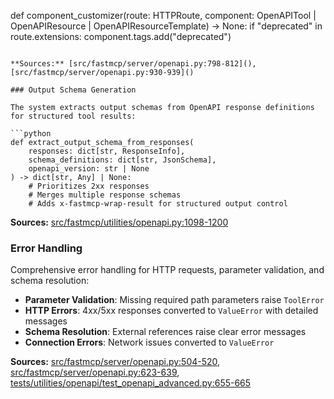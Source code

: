 def component_customizer(route: HTTPRoute, component: OpenAPITool | OpenAPIResource | OpenAPIResourceTemplate) -> None:
    if "deprecated" in route.extensions:
        component.tags.add("deprecated")
```

**Sources:** [src/fastmcp/server/openapi.py:798-812](), [src/fastmcp/server/openapi.py:930-939]()

### Output Schema Generation

The system extracts output schemas from OpenAPI response definitions for structured tool results:

```python
def extract_output_schema_from_responses(
    responses: dict[str, ResponseInfo],
    schema_definitions: dict[str, JsonSchema],
    openapi_version: str | None
) -> dict[str, Any] | None:
    # Prioritizes 2xx responses
    # Merges multiple response schemas
    # Adds x-fastmcp-wrap-result for structured output control
```

**Sources:** [src/fastmcp/utilities/openapi.py:1098-1200]()

### Error Handling

Comprehensive error handling for HTTP requests, parameter validation, and schema resolution:

- **Parameter Validation**: Missing required path parameters raise `ToolError`
- **HTTP Errors**: 4xx/5xx responses converted to `ValueError` with detailed messages  
- **Schema Resolution**: External references raise clear error messages
- **Connection Errors**: Network issues converted to `ValueError`

**Sources:** [src/fastmcp/server/openapi.py:504-520](), [src/fastmcp/server/openapi.py:623-639](), [tests/utilities/openapi/test_openapi_advanced.py:655-665]()